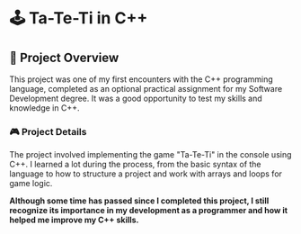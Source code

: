 # 🕹️ Ta-Te-Ti in C++

## 🌟 Project Overview
This project was one of my first encounters with the C++ programming language, completed as an optional practical assignment for my Software Development degree. It was a good opportunity to test my skills and knowledge in C++.

### 🎮 Project Details
The project involved implementing the game "Ta-Te-Ti" in the console using C++. I learned a lot during the process, from the basic syntax of the language to how to structure a project and work with arrays and loops for game logic.

**Although some time has passed since I completed this project, I still recognize its importance in my development as a programmer and how it helped me improve my C++ skills.**

